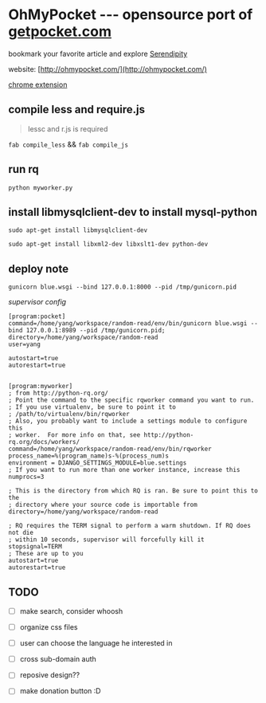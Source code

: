 OhMyPocket --- opensource port of [getpocket.com](https://getpocket.com/)
===========

bookmark your favorite article and explore [Serendipity](http://en.wikipedia.org/wiki/Serendipity)

website: [http://ohmypocket.com/](http://ohmypocket.com/)

[chrome extension](https://chrome.google.com/webstore/detail/ohmypocket/fohphbjhkhgnkcpbjfieodolhbllaeff)


## compile less and require.js

> lessc and r.js is required

`fab compile_less` && `fab compile_js`

## run rq

`python myworker.py`

## install libmysqlclient-dev to install mysql-python  

`sudo apt-get install libmysqlclient-dev`

`sudo apt-get install libxml2-dev libxslt1-dev python-dev`


## deploy note

`gunicorn blue.wsgi --bind 127.0.0.1:8000 --pid /tmp/gunicorn.pid`


*supervisor config*
```
[program:pocket]
command=/home/yang/workspace/random-read/env/bin/gunicorn blue.wsgi --bind 127.0.0.1:8989 --pid /tmp/gunicorn.pid;
directory=/home/yang/workspace/random-read
user=yang

autostart=true
autorestart=true


[program:myworker]
; from http://python-rq.org/ 
; Point the command to the specific rqworker command you want to run.
; If you use virtualenv, be sure to point it to
; /path/to/virtualenv/bin/rqworker
; Also, you probably want to include a settings module to configure this
; worker.  For more info on that, see http://python-rq.org/docs/workers/
command=/home/yang/workspace/random-read/env/bin/rqworker
process_name=%(program_name)s-%(process_num)s
environment = DJANGO_SETTINGS_MODULE=blue.settings
; If you want to run more than one worker instance, increase this
numprocs=3

; This is the directory from which RQ is ran. Be sure to point this to the
; directory where your source code is importable from
directory=/home/yang/workspace/random-read

; RQ requires the TERM signal to perform a warm shutdown. If RQ does not die
; within 10 seconds, supervisor will forcefully kill it
stopsignal=TERM
; These are up to you
autostart=true
autorestart=true

```


## TODO
- [ ] make search, consider whoosh
- [ ] organize css files
- [ ] user can choose the language he interested in
- [ ] cross sub-domain auth
- [ ] reposive design??
- [ ] make donation button :D







